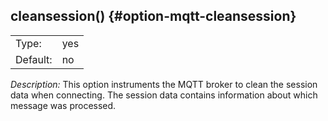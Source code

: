 ---
---
<!-- DISCLAIMER: This file is based on the syslog-ng Open Source Edition documentation https://github.com/balabit/syslog-ng-ose-guides/commit/2f4a52ee61d1ea9ad27cb4f3168b95408fddfdf2 and is used under the terms of The syslog-ng Open Source Edition Documentation License. The file has been modified by Axoflow. -->
## cleansession() {#option-mqtt-cleansession}

|          |          |
| -------- | -------- |
| Type:    | yes | no |
| Default: | no       |

*Description:* This option instruments the MQTT broker to clean the session data when connecting. The session data contains information about which message was processed.

